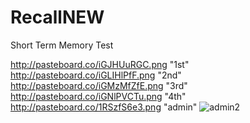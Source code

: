 # RecallNEW
Short Term Memory Test

http://pasteboard.co/iGJHUuRGC.png "1st"
http://pasteboard.co/iGLIHlPfF.png "2nd"
http://pasteboard.co/iGMzMfZfE.png "3rd"
http://pasteboard.co/iGNlPVCTu.png "4th"
http://pasteboard.co/1RSzfS6e3.png "admin"
![admin2](http://pasteboard.co/iGO5sFS3W.png "admin2")
